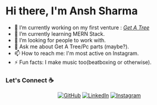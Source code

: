 # Hi there, I'm Ansh Sharma


- 🔭 I’m currently working on my first venture : *[Get A Tree](https://www.instagram.com/getatreeorg/)*
- 🌱 I’m currently learning MERN Stack.
- 🤔 I’m looking for people to work with.
- 💬 Ask me about Get A Tree/Pc parts (maybe?).
- 📫 How to reach me: I'm most active on Instagram.
- ⚡ Fun facts: I make music too(beatboxing or otherwise).

### Let's Connect :coffee:
<p align="center">
<a href="https://github.com/AnshSharmaa" target="_blank"><img src="https://img.icons8.com/bubbles/50/000000/github.png" alt="GitHub" target="_blank"/></a>
<a href="https://www.linkedin.com/in/ansh-sharma-0189b5195/" target="_blank"><img src="https://img.icons8.com/bubbles/50/000000/linkedin.png" alt="LinkedIn" target="_blank"/></a>
<a href="https://www.instagram.com/ansh.x_x/" target="_blank"><img src="https://img.icons8.com/bubbles/50/000000/instagram.png" alt="Instagram" target="_blank"/></a>
<br />
</p>
